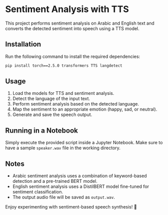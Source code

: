 # Sentiment Analysis with TTS

This project performs sentiment analysis on Arabic and English text and converts the detected sentiment into speech using a TTS model.

## Installation

Run the following command to install the required dependencies:
```bash
pip install torch==2.5.0 transformers TTS langdetect
```

## Usage

1. Load the models for TTS and sentiment analysis.
2. Detect the language of the input text.
3. Perform sentiment analysis based on the detected language.
4. Map the sentiment to an appropriate emotion (happy, sad, or neutral).
5. Generate and save the speech output.

## Running in a Notebook

Simply execute the provided script inside a Jupyter Notebook. Make sure to have a sample `speaker.wav` file in the working directory.

## Notes
- Arabic sentiment analysis uses a combination of keyword-based detection and a pre-trained BERT model.
- English sentiment analysis uses a DistilBERT model fine-tuned for sentiment classification.
- The output audio file will be saved as `output.wav`.

Enjoy experimenting with sentiment-based speech synthesis! 🚀

